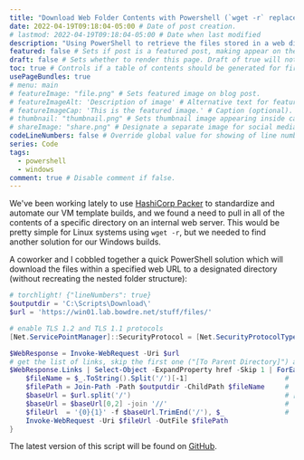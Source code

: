```yaml
---
title: "Download Web Folder Contents with Powershell (`wget -r` replacement)" # Title of the blog post.
date: 2022-04-19T09:18:04-05:00 # Date of post creation.
# lastmod: 2022-04-19T09:18:04-05:00 # Date when last modified
description: "Using PowerShell to retrieve the files stored in a web directory when `wget` isn't an option." # Description used for search engine.
featured: false # Sets if post is a featured post, making appear on the home page side bar.
draft: false # Sets whether to render this page. Draft of true will not be rendered.
toc: true # Controls if a table of contents should be generated for first-level links automatically.
usePageBundles: true
# menu: main
# featureImage: "file.png" # Sets featured image on blog post.
# featureImageAlt: 'Description of image' # Alternative text for featured image.
# featureImageCap: 'This is the featured image.' # Caption (optional).
# thumbnail: "thumbnail.png" # Sets thumbnail image appearing inside card on homepage.
# shareImage: "share.png" # Designate a separate image for social media sharing.
codeLineNumbers: false # Override global value for showing of line numbers within code block.
series: Code
tags:
  - powershell
  - windows
comment: true # Disable comment if false.
---
```

We've been working lately to use [HashiCorp Packer](https://www.packer.io/) to standardize and automate our VM template builds, and we found a need to pull in all of the contents of a specific directory on an internal web server. This would be pretty simple for Linux systems using `wget -r`, but we needed to find another solution for our Windows builds.

A coworker and I cobbled together a quick PowerShell solution which will download the files within a specified web URL to a designated directory (without recreating the nested folder structure):
```powershell
# torchlight! {"lineNumbers": true}
$outputdir = 'C:\Scripts\Download\'
$url = 'https://win01.lab.bowdre.net/stuff/files/'

# enable TLS 1.2 and TLS 1.1 protocols
[Net.ServicePointManager]::SecurityProtocol = [Net.SecurityProtocolType]::Tls12, [Net.SecurityProtocolType]::Tls11

$WebResponse = Invoke-WebRequest -Uri $url
# get the list of links, skip the first one ("[To Parent Directory]") and download the files
$WebResponse.Links | Select-Object -ExpandProperty href -Skip 1 | ForEach-Object {
    $fileName = $_.ToString().Split('/')[-1]                        # 'filename.ext'
    $filePath = Join-Path -Path $outputdir -ChildPath $fileName     # 'C:\Scripts\Download\filename.ext'
    $baseUrl = $url.split('/')                                      # ['https', '', 'win01.lab.bowdre.net', 'stuff', 'files']
    $baseUrl = $baseUrl[0,2] -join '//'                             # 'https://win01.lab.bowdre.net'
    $fileUrl  = '{0}{1}' -f $baseUrl.TrimEnd('/'), $_               # 'https://win01.lab.bowdre.net/stuff/files/filename.ext'
    Invoke-WebRequest -Uri $fileUrl -OutFile $filePath
}
```

The latest version of this script will be found on [GitHub](https://github.com/jbowdre/misc-scripts/blob/main/PowerShell/Download-WebFolder.ps1).

